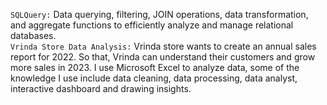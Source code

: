 ```SQLQuery:``` Data querying, filtering, JOIN operations, data transformation, and aggregate functions to efficiently analyze and manage relational databases.\
```Vrinda Store Data Analysis:``` Vrinda store wants to create an annual sales report for 2022. So that, Vrinda can understand their customers and grow more sales in 2023. I use Microsoft Excel to analyze data, some of the knowledge I use include data cleaning, data processing, data analyst, interactive dashboard and drawing insights.
